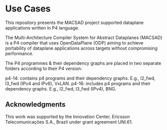 # Use Cases

This repository presents the MACSAD project supported dataplane applications written in P4 language.

The Multi-Architecture Compiler System for Abstract Dataplanes (MACSAD) is a P4 compiler that uses OpenDataPlane (ODP) aiming to achieve portability of dataplane applications across targets without compromising performance. 

The P4 programmes & their dependency graphs are placed in two separate folders according to their P4 version:

p4-14: contains p4 programs and their dependency graphs. E.g., l2_fwd, l3_fwd (IPv4 and IPv6), VxLAN.
p4-16: includes p4 programs and their dependency graphs. E.g., l2_fwd, l3_fwd (IPv4), BNG.

## Acknowledgments
This work was supported by the Innovation Center, Ericsson Telecomunicações S.A., Brazil under grant agreement UNI.61.
